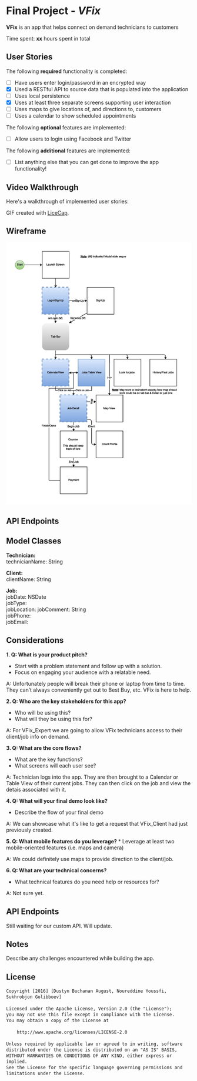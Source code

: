 # Final Project - *VFix*

**VFix** is an app that helps connect on demand technicians to customers

Time spent: **xx** hours spent in total

## User Stories

The following **required** functionality is completed:

- [ ] Have users enter login/password in an encrypted way
- [x] Used a RESTful API to source data that is populated into the application
- [ ] Uses local persistence
- [x] Uses at least three separate screens supporting user interaction
- [ ] Uses maps to give locations of, and directions to, customers
- [ ] Uses a calendar to show scheduled appointments

The following **optional** features are implemented:

- [ ] Allow users to login using Facebook and Twitter

The following **additional** features are implemented:

- [ ] List anything else that you can get done to improve the app functionality!


## Video Walkthrough

Here's a walkthrough of implemented user stories:

GIF created with [LiceCap](http://www.cockos.com/licecap/).

## Wireframe
![Wireframe.pdf](VFix_ExpertWireframe.jpg)

## API Endpoints

## Model Classes
**Technician:** <br>
technicianName: String <br>

**Client:** <br>
clientName: String <br>

**Job:** <br>
jobDate: NSDate <br>
jobType: <br>
jobLocation: 
jobComment: String <br>
jobPhone: <br>
jobEmail: <br>

## Considerations
**1. Q: What is your product pitch?**
  * Start with a problem statement and follow up with a solution.
  * Focus on engaging your audience with a relatable need.
 
A: Unfortunately people will break their phone or laptop from time to time. They can’t always conveniently get out to Best Buy, etc. VFix is here to help. 

**2. Q: Who are the key stakeholders for this app?**
  * Who will be using this?
  * What will they be using this for?
  
A: For VFix_Expert we are going to allow VFix technicians access to their client/job info on demand. 

**3. Q: What are the core flows?**
  * What are the key functions?
  * What screens will each user see?
  

A: Technician logs into the app. They are then brought to a Calendar or Table View of their current jobs. They can then click on the job and view the detais associated with it.

**4. Q: What will your final demo look like?**
  * Describe the flow of your final demo
  
A: We can showcase what it's like to get a request that VFix_Client had just previously created.

**5. Q: What mobile features do you leverage?**
    * Leverage at least two mobile-oriented features (i.e. maps and camera)
    
A: We could definitely use maps to provide direction to the client/job.

**6. Q: What are your technical concerns?**
  * What technical features do you need help or resources for?
  
A: Not sure yet.

## API Endpoints
Still waiting for our custom API. Will update.

## Notes

Describe any challenges encountered while building the app.

## License

    Copyright [2016] [Dustyn Buchanan August, Noureddine Youssfi, Sukhrobjon Golibboev]

    Licensed under the Apache License, Version 2.0 (the "License");
    you may not use this file except in compliance with the License.
    You may obtain a copy of the License at

        http://www.apache.org/licenses/LICENSE-2.0

    Unless required by applicable law or agreed to in writing, software
    distributed under the License is distributed on an "AS IS" BASIS,
    WITHOUT WARRANTIES OR CONDITIONS OF ANY KIND, either express or implied.
    See the License for the specific language governing permissions and
    limitations under the License.
